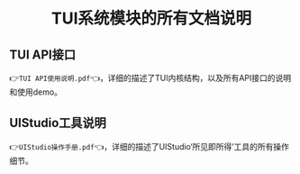 <h1 align="center"> TUI系统模块的所有文档说明 </h1>


## TUI API接口
👉`TUI API使用说明.pdf`👈，详细的描述了TUI内核结构，以及所有API接口的说明和使用demo。

## UIStudio工具说明
👉`UIStudio操作手册.pdf`👈，详细的描述了UIStudio‘所见即所得’工具的所有操作细节。
